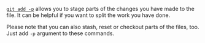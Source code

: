 [`git add -p`](https://git-scm.com/docs/git-add#_interactive_mode) allows you to stage parts of the changes you have made to the file.
It can be helpful if you want to split the work you have done.

Please note that you can also stash, reset or checkout parts of the files, too.
Just add `-p` argument to these commands.
